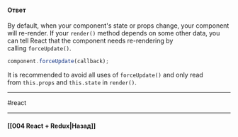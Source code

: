 #### Ответ

By default, when your component's state or props change, your component will re-render. If your `render()` method depends on some other data, you can tell React that the component needs re-rendering by calling `forceUpdate()`.

```js
component.forceUpdate(callback);
```

It is recommended to avoid all uses of `forceUpdate()` and only read from `this.props` and `this.state` in `render()`.


____
#react

____

#### [[004 React + Redux|Назад]]